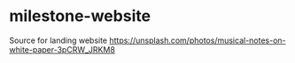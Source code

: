 # milestone-website

Source for landing website
https://unsplash.com/photos/musical-notes-on-white-paper-3pCRW_JRKM8
